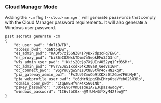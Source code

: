 ### Cloud Manager Mode

Adding the `-cm` flag (`--cloud-manager`) will generate passwords that comply with the Cloud Manager password requirements. It will also generate a Windows user password.

```
psst secrets generate -cm
{
    "db_user_pwd": "do7iBVFD",
    "access_pwd": "q6NtpH0w",
    "es_admin_pwd": "KAQfp7zj5GNZ8M1PyBx7dpzcFq7EwG",
    "es_proxy_pwd": "biS6eCOZNxkTDim7m5wpkEMu3JG3rd",
    "wls_admin_user_pwd": "!Kk!$2Qt$p7X$UIrAO52yq1^r93&Mr",
    "db_admin_pwd": "PVr7EJu5IxcdkU4k3U8a8_0eeVs1GN",
    "db_connect_pwd": "9SgPuuygwSh2i0t8BStvh4o7HN2kqR",
    "pia_gateway_admin_pwd": "FsIUb9ZmuQb9tOKXz0tZGov7F6bMyE",
    "pia_webprofile_user_pwd": "c6cMrNipgKBwEMrp6teVYeb026H3Rp",
    "domain_conn_pwd": "1tqEWEHfVnR4X5G01Nb",
    "pskey_password": "3ObFEV6YVhDesde1A7EJupazHwdqy4",
    "windows_password": "1I6vfbC0x--@M!UM>$&*XyM42!eo@Y"
}
```